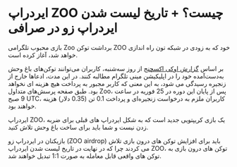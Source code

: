 
# ایردراپ ZOO چیست؟ + تاریخ لیست شدن ایردراپ زو در صرافی

بازی محبوب تلگرامی Zoo برداشت توکن ZOO خود که به زودی در شبکه تون راه اندازی خواهد شد، آغاز کرده است.


بر اساس [گزارش اوکی اکسچنج](https://blog.ok-ex.io/) از روز سه‌شنبه، کاربران می‌توانند توکن‌های باغ وحش به‌دست‌آمده خود را در اپلیکیشن مینی تلگرام مطالبه کنند. در این مدت، ادعاها خارج از زنجیره رسیدگی می شود، به این معنی که کاربر مجبور به پرداخت هیچ هزینه ای نخواهد بود. طبق صفحه پرسش‌های متداول Zoo، پس از پایان این دوره در 25 فوریه در ساعت 9 صبح UTC، کاربران ملزم به درخواست زنجیره‌ای و پرداخت 0.1 تن (0.35 دلار) هزینه خواهند بود.

ایردراپ ZOO، یک بازی کریپتویی جدید است که به شکل ایردراپ های قبلی برای ضربه زدن نیست و شما باید برای ساخت باغ وحش تلاش کنید.

بازیکنان در ایردراپ زو (ZOO airdrop) باید برای افزایش توکن های درون بازی تلاش می کردند چرا که در نهایت در تاریخ لیست شدن ایردراپ ZOO، توکن های درون بازی به توکن های واقعی قابل معامله به صورت 1:1 تبدیل خواهند شد.
